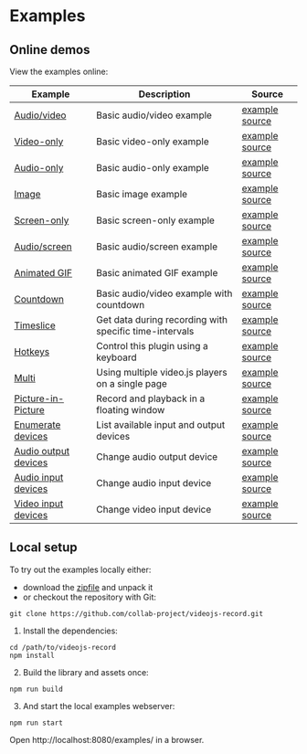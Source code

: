 # Examples

## Online demos

View the examples online:

| Example | Description | Source |
| --- | --- | --- |
| [Audio/video](https://collab-project.github.io/videojs-record/demo/audio-video.html) | Basic audio/video example | [example source](https://github.com/collab-project/videojs-record/blob/master/examples/audio-video.html) |
| [Video-only](https://collab-project.github.io/videojs-record/demo/video-only.html) | Basic video-only example | [example source](https://github.com/collab-project/videojs-record/blob/master/examples/video-only.html) |
| [Audio-only](https://collab-project.github.io/videojs-record/demo/audio-only.html) | Basic audio-only example | [example source](https://github.com/collab-project/videojs-record/blob/master/examples/audio-only.html) |
| [Image](https://collab-project.github.io/videojs-record/demo/image-only.html) | Basic image example | [example source](https://github.com/collab-project/videojs-record/blob/master/examples/image-only.html) |
| [Screen-only](https://collab-project.github.io/videojs-record/demo/screen-only.html) | Basic screen-only example | [example source](https://github.com/collab-project/videojs-record/blob/master/examples/screen-only.html) |
| [Audio/screen](https://collab-project.github.io/videojs-record/demo/audio-screen.html) | Basic audio/screen example | [example source](https://github.com/collab-project/videojs-record/blob/master/examples/audio-screen.html) |
| [Animated GIF](https://collab-project.github.io/videojs-record/demo/animated-gif.html) | Basic animated GIF example | [example source](https://github.com/collab-project/videojs-record/blob/master/examples/animated-gif.html) |
| [Countdown](https://collab-project.github.io/videojs-record/demo/countdown.html) | Basic audio/video example with countdown | [example source](https://github.com/collab-project/videojs-record/blob/master/examples/countdown.html) |
| [Timeslice](https://collab-project.github.io/videojs-record/demo/timeslice.html) | Get data during recording with specific time-intervals | [example source](https://github.com/collab-project/videojs-record/blob/master/examples/timeslice.html) |
| [Hotkeys](https://collab-project.github.io/videojs-record/demo/hot-keys.html) | Control this plugin using a keyboard | [example source](https://github.com/collab-project/videojs-record/blob/master/examples/hot-keys.html) |
| [Multi](https://collab-project.github.io/videojs-record/demo/multi.html) | Using multiple video.js players on a single page | [example source](https://github.com/collab-project/videojs-record/blob/master/examples/multi.html) |
| [Picture-in-Picture](https://collab-project.github.io/videojs-record/demo/picture-in-picture.html) | Record and playback in a floating window | [example source](https://github.com/collab-project/videojs-record/blob/master/examples/picture-in-picture.html) |
| [Enumerate devices](https://collab-project.github.io/videojs-record/demo/enumerate-devices.html) | List available input and output devices | [example source](https://github.com/collab-project/videojs-record/blob/master/examples/enumerate-devices.html) |
| [Audio output devices](https://collab-project.github.io/videojs-record/demo/change-audio-output.html) | Change audio output device | [example source](https://github.com/collab-project/videojs-record/blob/master/examples/change-audio-output.html) |
| [Audio input devices](https://collab-project.github.io/videojs-record/demo/change-audio-input.html) | Change audio input device | [example source](https://github.com/collab-project/videojs-record/blob/master/examples/change-audio-input.html) |
| [Video input devices](https://collab-project.github.io/videojs-record/demo/change-video-input.html) | Change video input device | [example source](https://github.com/collab-project/videojs-record/blob/master/examples/change-video-input.html) |

## Local setup

To try out the examples locally either:

- download the [zipfile](https://github.com/collab-project/videojs-record/archive/master.zip) and unpack it
- or checkout the repository with Git:
```console
git clone https://github.com/collab-project/videojs-record.git
```

1. Install the dependencies:

```console
cd /path/to/videojs-record
npm install
```

2. Build the library and assets once:

```console
npm run build
```

3. And start the local examples webserver:

```console
npm run start
```

Open http://localhost:8080/examples/ in a browser.

